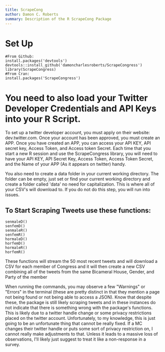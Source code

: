 ```yaml
---
title: ScrapeCong
author: Damon C. Roberts
summary: Description of the R ScrapeCong Package
---
```


# Set Up
```{r}
#From Github:
install.packages('devtools')
devtools::install_github('damoncharlesroberts/ScrapeCongress')
library(ScrapeCongress)
#From Cran:
install.packages('ScrapeCongress')
```
# You need to also load your Twitter Developer Credentials and API Keys into your R Script. 

To set up a twitter developer account, you must apply on their website: dev.twitter.com. Once your account has been approved, you must create an APP. Once you have created an APP, you can access your API KEY, API secret key, Access Token, and Access token Secret. Each time that you start a new R session and use the ScrapeCongress library, you will need to have your API KEY, API Secret Key, Access Token, Access Token Secret, and the Name of your APP (As it appears on twitter) handy.

You also need to create a data folder in your current working directory. The folder can be empty, just set or find your current working directory and create a folder called 'data' no need for capitalization. This is where all of your CSV's will download to. If you do not do this step, you will run into issues.

## To Start Scraping Tweets use these functions:
```{r}
senmaleD()
senfemD()
senmaleR()
senfemR()
hormaleD()
horfemD()
hormaleR()
horfemR()
```

These functions will stream the 50 most recent tweets and will download a CSV for each member of Congress and it will then create a new CSV combining all of the tweets from the same Bicameral House, Gender, and Party of the member


When running the commands, you may observe a few "Warnings" or "Errors" in the terminal (these are pretty distinct in that they mention a page not being found or not being able to access a JSON). Know that despite these, the package is still likely scraping tweets and in these instances do not indicate that there is something wrong with the package's functions. This is likely due to a twitter handle change or some privacy restrictions placed on the twitter account. Unfortunately, to my knowledge, this is just going to be an unfortunate thing that cannot be really fixed. If a MC changes their twitter handle or puts some sort of privacy restriction on, I cannot really make adjustments to that. Unless it leads to a massive loss of observations, I'll likely just suggest to treat it like a non-response in a survey. 
